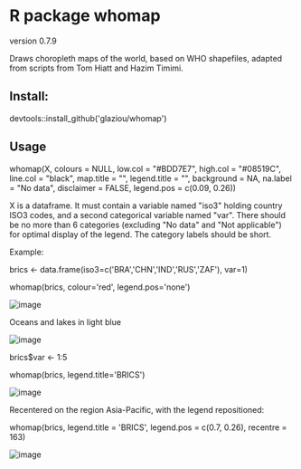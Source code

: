 # R package whomap
version 0.7.9

Draws choropleth maps of the world, based on WHO shapefiles, adapted from scripts from Tom Hiatt and Hazim Timimi.


## Install:

devtools::install_github('glaziou/whomap')


## Usage

whomap(X, colours = NULL, low.col = "#BDD7E7", high.col = "#08519C",
    line.col = "black", map.title = "", legend.title = "",
    background = NA, na.label = "No data", disclaimer = FALSE,
    legend.pos = c(0.09, 0.26))
    
X is a dataframe. It must contain a variable named "iso3" holding country ISO3 codes, and a second
categorical variable named "var". There should be no more than 6 categories (excluding "No data" and 
"Not applicable") for optimal display of the legend. The category labels should be short.

Example:

brics <- data.frame(iso3=c('BRA','CHN','IND','RUS','ZAF'),
                    var=1)

whomap(brics, colour='red', legend.pos='none')

![image](https://user-images.githubusercontent.com/233963/119449613-2663f980-bd33-11eb-99ea-fa4f567cba3d.png)


Oceans and lakes in light blue

![image](https://user-images.githubusercontent.com/233963/119449734-4398c800-bd33-11eb-9f5b-25ce8218c944.png)


brics$var <- 1:5

whomap(brics, legend.title='BRICS')

![image](https://user-images.githubusercontent.com/233963/119449807-60350000-bd33-11eb-82a8-353b88f20be9.png)


Recentered on the region Asia-Pacific, with the legend repositioned:

whomap(brics, legend.title = 'BRICS', legend.pos = c(0.7, 0.26), recentre = 163)

![image](https://user-images.githubusercontent.com/233963/119449970-98d4d980-bd33-11eb-89f3-24ca5c8be36f.png)




